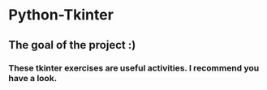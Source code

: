 # Python-Tkinter
## The goal of the project :)
### These tkinter exercises are useful activities. I recommend you have a look.
